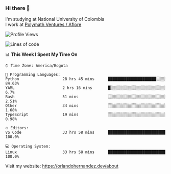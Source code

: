 ### Hi there 👋


<!--**AR4Z/AR4Z** is a ✨ _special_ ✨ repository because its `README.md` (this file) appears on your GitHub profile.

Here are some ideas to get you started:-->
I'm studying at National University of Colombia
<br>
I work at <a href="https://www.aflore.co/">Polymath Ventures / Aflore</a>
<br>

<!--START_SECTION:waka-->
![Profile Views](http://img.shields.io/badge/Profile%20Views-0-blue)

![Lines of code](https://img.shields.io/badge/From%20Hello%20World%20I%27ve%20Written-3.3%20million%20lines%20of%20code-blue)

📊 **This Week I Spent My Time On** 

```text
⌚︎ Time Zone: America/Bogota

💬 Programming Languages: 
Python                   28 hrs 45 mins      █████████████████████░░░░   84.63% 
YAML                     2 hrs 16 mins       █░░░░░░░░░░░░░░░░░░░░░░░░   6.7% 
Bash                     51 mins             ░░░░░░░░░░░░░░░░░░░░░░░░░   2.51% 
Other                    34 mins             ░░░░░░░░░░░░░░░░░░░░░░░░░   1.68% 
TypeScript               19 mins             ░░░░░░░░░░░░░░░░░░░░░░░░░   0.98%

🔥 Editors: 
VS Code                  33 hrs 58 mins      █████████████████████████   100.0%

💻 Operating System: 
Linux                    33 hrs 58 mins      █████████████████████████   100.0%

```


<!--END_SECTION:waka-->


Visit my website: https://orlandohernandez.dev/about

